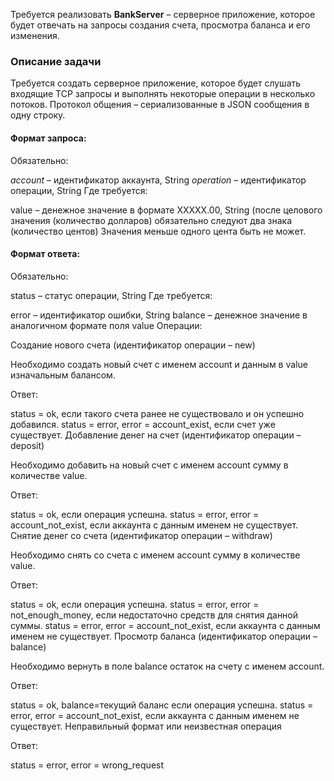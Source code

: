 Требуется реализовать **BankServer** – серверное приложение, 
которое будет отвечать на запросы создания счета, 
просмотра баланса и его изменения.

### Описание задачи
Требуется создать серверное приложение, 
которое будет слушать входящие TCP запросы и выполнять некоторые операции в несколько потоков.
Протокол общения – сериализованные в JSON сообщения в одну строку. 
 

#### Формат запроса:

Обязательно:

*account* – идентификатор аккаунта, String
*operation* – идентификатор операции, String
Где требуется:

value – денежное значение в формате XXXXX.00, 
String (после целового значения (количество долларов) 
обязательно следуют два знака (количество центов) 
Значения меньше одного цента быть не может.

#### Формат ответа:

Обязательно:

status – статус операции, String
Где требуется:

error – идентификатор ошибки, String
balance – денежное значение в аналогичном формате поля value
Операции:

Создание нового счета (идентификатор операции – new)

Необходимо создать новый счет с именем account и данным в value изначальным балансом.

Ответ:

status = ok, если такого счета ранее не существовало и он успешно добавился.
status = error, error = account_exist, если счет уже существует.
Добавление денег на счет (идентификатор операции – deposit)

Необходимо добавить на новый счет с именем account сумму в количестве value.

Ответ:

status = ok, если операция успешна.
status = error, error = account_not_exist, если аккаунта с данным именем не существует.
Снятие денег со счета (идентификатор операции – withdraw)

Необходимо снять со счета с именем account сумму в количестве value.

Ответ:

status = ok, если операция успешна.
status = error, error = not_enough_money, если недостаточно средств для снятия данной суммы.
status = error, error = account_not_exist, если аккаунта с данным именем не существует.
Просмотр баланса (идентификатор операции – balance)

Необходимо вернуть в поле balance остаток на счету с именем account.

Ответ:

status = ok, balance=текущий баланс если операция успешна.
status = error, error = account_not_exist, если аккаунта с данным именем не существует.
Неправильный формат или неизвестная операция

Ответ:

status = error, error = wrong_request